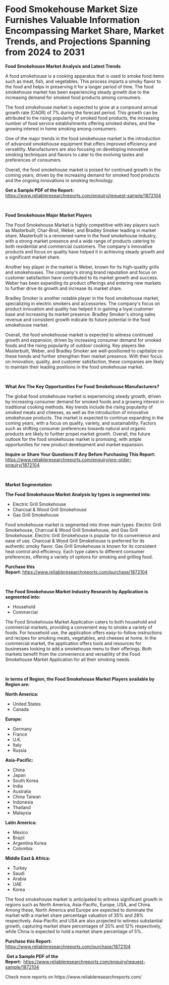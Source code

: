 <p><h1>Food Smokehouse Market Size Furnishes Valuable Information Encompassing Market Share, Market Trends, and Projections Spanning from 2024 to 2031</h1></p><p><strong>Food Smokehouse Market Analysis and Latest Trends</strong></p>
<p><p>A food smokehouse is a cooking apparatus that is used to smoke food items such as meat, fish, and vegetables. This process imparts a smoky flavor to the food and helps in preserving it for a longer period of time. The food smokehouse market has been experiencing steady growth due to the increasing demand for smoked food products among consumers.</p><p>The food smokehouse market is expected to grow at a compound annual growth rate (CAGR) of 7% during the forecast period. This growth can be attributed to the rising popularity of smoked food products, the increasing number of food service establishments offering smoked dishes, and the growing interest in home smoking among consumers.</p><p>One of the major trends in the food smokehouse market is the introduction of advanced smokehouse equipment that offers improved efficiency and versatility. Manufacturers are also focusing on developing innovative smoking techniques and flavors to cater to the evolving tastes and preferences of consumers.</p><p>Overall, the food smokehouse market is poised for continued growth in the coming years, driven by the increasing demand for smoked food products and the ongoing innovations in smoking technology.</p></p>
<p><strong>Get a Sample PDF of the Report:&nbsp;</strong> <a href="https://www.reliableresearchreports.com/enquiry/request-sample/1872104">https://www.reliableresearchreports.com/enquiry/request-sample/1872104</a></p>
<p>&nbsp;</p>
<p><strong>Food Smokehouse Major Market Players</strong></p>
<p><p>The Food Smokehouse Market is highly competitive with key players such as Masterbuilt, Char-Broil, Weber, and Bradley Smoker leading in market share. Masterbuilt is a renowned name in the food smokehouse industry, with a strong market presence and a wide range of products catering to both residential and commercial customers. The company's innovative products and focus on quality have helped it in achieving steady growth and a significant market share.</p><p>Another key player in the market is Weber, known for its high-quality grills and smokehouses. The company's strong brand reputation and focus on customer satisfaction have contributed to its market growth and success. Weber has been expanding its product offerings and entering new markets to further drive its growth and increase its market share.</p><p>Bradley Smoker is another notable player in the food smokehouse market, specializing in electric smokers and accessories. The company's focus on product innovation and quality has helped it in gaining a loyal customer base and increasing its market presence. Bradley Smoker's strong sales revenue and consistent growth indicate its future potential in the food smokehouse market.</p><p>Overall, the food smokehouse market is expected to witness continued growth and expansion, driven by increasing consumer demand for smoked foods and the rising popularity of outdoor cooking. Key players like Masterbuilt, Weber, and Bradley Smoker are well-positioned to capitalize on these trends and further strengthen their market presence. With their focus on innovation, quality, and customer satisfaction, these companies are likely to maintain their leading positions in the food smokehouse market.</p></p>
<p>&nbsp;</p>
<p><strong>What Are The Key Opportunities For Food Smokehouse Manufacturers?</strong></p>
<p><p>The global food smokehouse market is experiencing steady growth, driven by increasing consumer demand for smoked foods and a growing interest in traditional cooking methods. Key trends include the rising popularity of smoked meats and cheeses, as well as the introduction of innovative smokehouse products. The market is expected to continue expanding in the coming years, with a focus on quality, variety, and sustainability. Factors such as shifting consumer preferences towards natural and organic products are likely to further propel market growth. Overall, the future outlook for the food smokehouse market is promising, with ample opportunities for new product development and market expansion.</p></p>
<p><strong>Inquire or Share Your Questions If Any Before Purchasing This Report:</strong> <a href="https://www.reliableresearchreports.com/enquiry/pre-order-enquiry/1872104">https://www.reliableresearchreports.com/enquiry/pre-order-enquiry/1872104</a></p>
<p>&nbsp;</p>
<p><strong>Market Segmentation</strong></p>
<p><strong>The Food Smokehouse Market Analysis by types is segmented into:</strong></p>
<p><ul><li>Electric Grill Smokehouse</li><li>Charcoal & Wood Grill Smokehouse</li><li>Gas Grill Smokehouse</li></ul></p>
<p><p>Food smokehouse market is segmented into three main types: Electric Grill Smokehouse, Charcoal & Wood Grill Smokehouse, and Gas Grill Smokehouse. Electric Grill Smokehouse is popular for its convenience and ease of use. Charcoal & Wood Grill Smokehouse is preferred for its authentic smoky flavor. Gas Grill Smokehouse is known for its consistent heat control and efficiency. Each type caters to different consumer preferences, offering a variety of options for smoking and grilling food.</p></p>
<p><strong>Purchase this Report:&nbsp;</strong><a href="https://www.reliableresearchreports.com/purchase/1872104">https://www.reliableresearchreports.com/purchase/1872104</a></p>
<p>&nbsp;</p>
<p><strong>The Food Smokehouse Market Industry Research by Application is segmented into:</strong></p>
<p><ul><li>Household</li><li>Commercial</li></ul></p>
<p><p>The Food Smokehouse Market Application caters to both household and commercial markets, providing a convenient way to smoke a variety of foods. For household use, the application offers easy-to-follow instructions and recipes for smoking meats, vegetables, and cheeses at home. In the commercial market, the application offers tools and resources for businesses looking to add a smokehouse menu to their offerings. Both markets benefit from the convenience and versatility of the Food Smokehouse Market Application for all their smoking needs.</p></p>
<p>&nbsp;</p>
<p><strong>In terms of Region, the Food Smokehouse Market Players available by Region are:</strong></p>
<p>
    <p> <strong> North America: </strong>
        <ul>
            <li>United States</li>
            <li>Canada</li>
        </ul>
        </p> 
    <p> <strong> Europe: </strong>
        <ul>
            <li>Germany</li>
            <li>France</li>
            <li>U.K.</li>
            <li>Italy</li>
            <li>Russia</li>
        </ul>
        </p> 
    <p> <strong> Asia-Pacific: </strong>
        <ul>
            <li>China</li>
            <li>Japan</li>
            <li>South Korea</li>
            <li>India</li>
            <li>Australia</li>
            <li>China Taiwan</li>
            <li>Indonesia</li>
            <li>Thailand</li>
            <li>Malaysia</li>
        </ul>
        </p> 
    <p> <strong> Latin America: </strong>
        <ul>
            <li>Mexico</li>
            <li>Brazil</li>
            <li>Argentina Korea</li>
            <li>Colombia</li>
        </ul>
        </p> 
    <p> <strong> Middle East & Africa: </strong>
        <ul>
            <li>Turkey</li>
            <li>Saudi</li>
            <li>Arabia</li>
            <li>UAE</li>
            <li>Korea</li>
        </ul>
    </p>
    </p>
<p><p>The food smokehouse market is anticipated to witness significant growth in regions such as North America, Asia-Pacific, Europe, USA, and China. Among these, North America and Europe are expected to dominate the market with a market share percentage valuation of 35% and 28% respectively. Asia-Pacific and USA are also projected to witness substantial growth, capturing market share percentages of 20% and 12% respectively, while China is expected to hold a market share percentage of 5%.</p></p>
<p><strong>Purchase this Report: </strong><a href="https://www.reliableresearchreports.com/purchase/1872104">https://www.reliableresearchreports.com/purchase/1872104</a></p>
<p>&nbsp;<strong>Get a Sample PDF of the Report:&nbsp;&nbsp;</strong><a href="https://www.reliableresearchreports.com/enquiry/request-sample/1872104">https://www.reliableresearchreports.com/enquiry/request-sample/1872104</a></p>
<p><strong></strong></p>
<p>Check more reports on https://www.reliableresearchreports.com/</p>